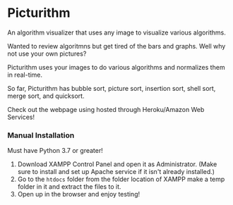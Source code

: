 # Picturithm
An algorithm visualizer that uses any image to visualize various algorithms. 



Wanted to review algoritmns but get tired of the bars and graphs. Well why not use your own pictures? 

Picturithm uses your images to do various algorithms and normalizes them in real-time. 

So far, Picturithm has bubble sort, picture sort, insertion sort, shell sort, merge sort, and quicksort. 

Check out the webpage using hosted through Heroku/Amazon Web Services!

</hr>

<h3> Manual Installation </h3>

Must have Python 3.7 or greater! 

1) Download XAMPP Control Panel and open it as Administrator. (Make sure to install and set up Apache service if it isn't already installed.)
2) Go to the `htdocs` folder from the folder location of XAMPP make a temp folder in it and extract the files to it.
3) Open up in the browser and enjoy testing!



